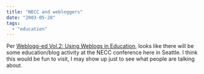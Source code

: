 ```yaml
---
title: "NECC and webloggers"
date: "2003-05-28"
tags: 
  - "education"
---
```


Per [Weblogg-ed Vol.2: Using Weblogs in Education](http://www.weblogg-ed.com/2003/05/28#a709 "Weblogg-ed Vol.2: Using Weblogs in Education"), looks like there will be some education/blog activity at the NECC conference here in Seattle. I think this would be fun to visit, I may show up just to see what people are talking about.
